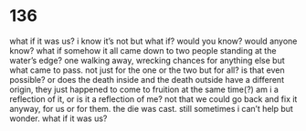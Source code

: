 # 136

what if it was us? i know it’s not but what if? would you know? would anyone know? what if somehow it all came down to two people standing at the water’s edge? one walking away, wrecking chances for anything else but what came to pass. not just for the one or the two but for all? is that even possible? or does the death inside and the death outside have a different origin, they just happened to come to fruition at the same time(?)  am i a reflection of it, or is it a reflection of me? not that we could go back and fix it anyway, for us or for them. the die was cast. still sometimes i can’t help but wonder. what if it was us? 